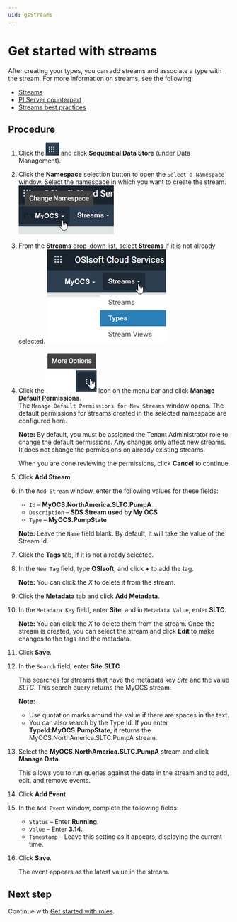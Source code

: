 ```yaml
---
uid: gsStreams
---
```


# Get started with streams

After creating your types, you can add streams and associate a type with the stream. For more information on streams, see the following:

- [Streams](xref:ccStreams)
- [PI Server counterpart](xref:ccStreams#streams-pi-server)
- [Streams best practices](xref:bpStreams)

## Procedure

1. Click the ![Menu icon](images/menu-icon.png) and click **Sequential Data Store** (under Data Management).

1. Click the **Namespace** selection button to open the `Select a Namespace` window. Select the namespace in which you want to create the stream. 
    ![Namespace list](images/sds-gs-namespace.png)

1. From the **Streams** drop-down list, select **Streams** if it is not already selected. 
    ![Streams list](images/streams-list.png)

1. Click the ![More options](images/more-options.png) icon on the menu bar and click **Manage Default Permissions**.  
    The `Manage Default Permissions for New Streams` window opens. The default permissions for streams created in the selected namespace are configured here.
   
    **Note:** By default, you must be assigned the Tenant Administrator role to change the default permissions. Any changes only affect new streams. It does not change the permissions on already existing streams. 
    
    When you are done reviewing the permissions, click **Cancel** to continue.
   
1. Click **Add Stream**.

1. In the `Add Stream` window, enter the following values for these fields:

   - `Id` &ndash; **MyOCS.NorthAmerica.SLTC.PumpA**
   - `Description` &ndash; **SDS Stream used by My OCS**
   - `Type` &ndash; **MyOCS.PumpState**

    **Note:** Leave the `Name` field blank. By default, it will take the value of the Stream Id.

1. Click the **Tags** tab, if it is not already selected.

1. In the `New Tag` field, type **OSIsoft**, and click **+** to add the tag. 

    **Note:** You can click the *X* to delete it from the stream.

1. Click the **Metadata** tab and click **Add Metadata**.

1. In the `Metadata Key` field,  enter **Site**, and in `Metadata Value`, enter **SLTC**. 

    **Note:** You can click the *X* to delete them from the stream. Once the stream is created, you can select the stream and click **Edit** to make changes to the tags and the metadata.

1. Click **Save**.

1. In the `Search` field, enter **Site:SLTC**

    This searches for streams that have the metadata key *Site* and the value *SLTC*. This search query returns the MyOCS stream. 
   
    **Note:** 
    
    - Use quotation marks around the value if there are spaces in the text.
    - You can also search by the Type Id.  If you enter **TypeId:MyOCS.PumpState**, it returns the  MyOCS.NorthAmerica.SLTC.PumpA stream.
    
1. Select the **MyOCS.NorthAmerica.SLTC.PumpA** stream and click **Manage Data**. 

    This allows you to run queries against the data in the stream and to add, edit, and remove events.

1. Click **Add Event**.

1. In the `Add Event` window, complete the following fields: 

   - `Status` &ndash; Enter **Running**. 
   - `Value` &ndash; Enter **3.14**.
   - `Timestamp` &ndash; Leave this setting as it appears, displaying the current time.

1. Click **Save**. 

    The event appears as the latest value in the stream. 

## Next step

Continue with [Get started with roles](xref:gsRoles).
